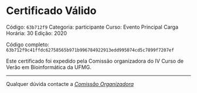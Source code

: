 # Certificado Válido

Código: `63b712f9`
Categoria: participante
Curso: Evento Principal
Carga Horária: 30
Edição: 2020


Código completo: `63b712f9c41ffdc62758565b971b996784922913edd995074cd5c7899f7207ef`


Este certificado foi expedido pela Comissão organizadora do IV Curso de Verão em Bioinformática da UFMG.

----

Qualquer dúvida contacte a [_Comissão Organizadora_](<mailto:cursobioinfoufmg@gmail.com$subject=[Certificados]>)

